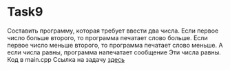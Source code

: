 # Task9
Составить программу, которая требует ввести два числа. Если первое число больше второго, то программа печатает слово больше. Если первое число меньше второго, то программа печатает слово меньше. А если числа равны, программа напечатает сообщение Эти числа равны.
Код в main.cpp 
Ссылка на задачу [здесь](http://cppstudio.com/post/2608/)
